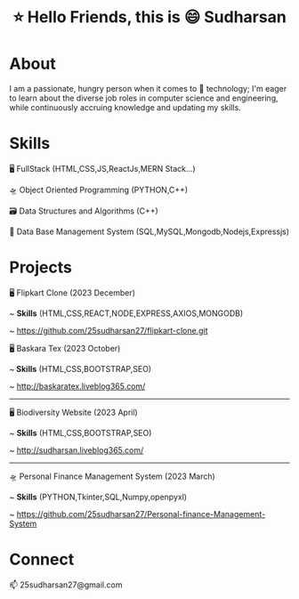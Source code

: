 

<h1 align="center">⭐ Hello Friends, this is 😄 Sudharsan</h1>
<h1 align="left">About</h1>

I am a passionate, hungry person when it comes to 🔭 technology; I'm eager to learn about the diverse job roles in computer science and engineering, while continuously accruing knowledge and updating my skills.</h3>

<h1 align="left">Skills</h1>

🖥️ FullStack (HTML,CSS,JS,ReactJs,MERN Stack...)

🛸 Object Oriented Programming (PYTHON,C++)

🗃️ Data Structures and Algorithms (C++)

💾 Data Base Management System (SQL,MySQL,Mongodb,Nodejs,Expressjs)

<h1 align="left">Projects</h1>

🖥️ Flipkart Clone (2023 December)

~ <b> Skills</b> (HTML,CSS,REACT,NODE,EXPRESS,AXIOS,MONGODB)

~ https://github.com/25sudharsan27/flipkart-clone.git


🖥️ Baskara Tex (2023 October)

~<b> Skills</b> (HTML,CSS,BOOTSTRAP,SEO)

~ http://baskaratex.liveblog365.com/

<hr>

🖥️ Biodiversity Website (2023 April)

~ <b>Skills</b> (HTML,CSS,BOOTSTRAP,SEO)

~ http://sudharsan.liveblog365.com/

<hr>

🛸 Personal Finance Management System (2023 March)

~ <b>Skills</b> (PYTHON,Tkinter,SQL,Numpy,openpyxl)

~ https://github.com/25sudharsan27/Personal-finance-Management-System


<h1 align="left">Connect</h1>
📫 25sudharsan27@gmail.com


